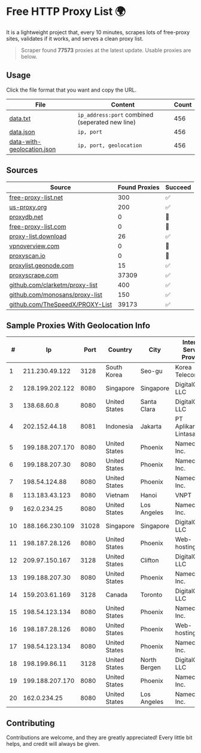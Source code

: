 
# Free HTTP Proxy List 🌍

It is a lightweight project that, every 10 minutes, scrapes lots of free-proxy sites, validates if it works, and serves a clean proxy list.


> Scraper found **77573** proxies at the latest update. Usable proxies are below.

## Usage

Click the file format that you want and copy the URL.


|File|Content|Count|
|----|-------|-----|
|[data.txt](https://raw.githubusercontent.com/themiralay/Proxy-List-World/master/data.txt)|`ip_address:port` combined (seperated new line)|456|
|[data.json](https://raw.githubusercontent.com/themiralay/Proxy-List-World/master/data.json)|`ip, port`|456|
|[data-with-geolocation.json](https://raw.githubusercontent.com/themiralay/Proxy-List-World/master/data-with-geolocation.json)|`ip, port, geolocation`|456|

## Sources

|Source|Found Proxies|Succeed|
|------|-------------|-------|
|[free-proxy-list.net](https://free-proxy-list.net)|300|✅|
|[us-proxy.org](https://www.us-proxy.org)|200|✅|
|[proxydb.net](http://proxydb.net)|0|🚫|
|[free-proxy-list.com](https://free-proxy-list.com/?page=&port=&type%5B%5D=http&type%5B%5D=https&up_time=0&search=Search)|0|🚫|
|[proxy-list.download](https://www.proxy-list.download/HTTP)|26|✅|
|[vpnoverview.com](https://vpnoverview.com/privacy/anonymous-browsing/free-proxy-servers)|0|🚫|
|[proxyscan.io](https://www.proxyscan.io)|0|🚫|
|[proxylist.geonode.com](https://proxylist.geonode.com/api/proxy-list?limit=300&page=1&sort_by=lastChecked&sort_type=desc&protocols=http,https)|15|✅|
|[proxyscrape.com](https://api.proxyscrape.com/v2/?request=displayproxies&protocol=http&timeout=10000&country=all&ssl=all&anonymity=all)|37309|✅|
|[github.com/clarketm/proxy-list](https://raw.githubusercontent.com/clarketm/proxy-list/master/proxy-list-raw.txt)|400|✅|
|[github.com/monosans/proxy-list](https://raw.githubusercontent.com/monosans/proxy-list/main/proxies/http.txt)|150|✅|
|[github.com/TheSpeedX/PROXY-List](https://raw.githubusercontent.com/TheSpeedX/PROXY-List/master/http.txt)|39173|✅|


## Sample Proxies With Geolocation Info

|#|Ip|Port|Country|City|Internet Service Provider|
|-|--|----|-------|----|-------------------------|
|1|211.230.49.122|3128|South Korea|Seo-gu|Korea Telecom|
|2|128.199.202.122|8080|Singapore|Singapore|DigitalOcean, LLC|
|3|138.68.60.8|8080|United States|Santa Clara|DigitalOcean, LLC|
|4|202.152.44.18|8081|Indonesia|Jakarta|PT Aplikanusa Lintasarta|
|5|199.188.207.170|8080|United States|Phoenix|Namecheap, Inc.|
|6|199.188.207.30|8080|United States|Phoenix|Namecheap, Inc.|
|7|198.54.124.88|8080|United States|Phoenix|Namecheap, Inc.|
|8|113.183.43.123|8080|Vietnam|Hanoi|VNPT|
|9|162.0.234.25|8080|United States|Los Angeles|Namecheap, Inc.|
|10|188.166.230.109|31028|Singapore|Singapore|DigitalOcean, LLC|
|11|198.187.28.126|8080|United States|Phoenix|Web-hosting.com|
|12|209.97.150.167|3128|United States|Clifton|DigitalOcean, LLC|
|13|199.188.207.30|8080|United States|Phoenix|Namecheap, Inc.|
|14|159.203.61.169|3128|Canada|Toronto|DigitalOcean, LLC|
|15|198.54.123.134|8080|United States|Phoenix|Namecheap, Inc.|
|16|198.187.28.126|8080|United States|Phoenix|Web-hosting.com|
|17|198.54.123.134|8080|United States|Phoenix|Namecheap, Inc.|
|18|198.199.86.11|3128|United States|North Bergen|DigitalOcean, LLC|
|19|199.188.207.170|8080|United States|Phoenix|Namecheap, Inc.|
|20|162.0.234.25|8080|United States|Los Angeles|Namecheap, Inc.|



## Contributing

Contributions are welcome, and they are greatly appreciated! Every
little bit helps, and credit will always be given.

